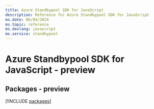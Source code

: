 ```yaml
---
title: Azure Standbypool SDK for JavaScript
description: Reference for Azure Standbypool SDK for JavaScript
ms.date: 06/04/2024
ms.topic: reference
ms.devlang: javascript
ms.service: standbypool
---
```

# Azure Standbypool SDK for JavaScript - preview
## Packages - preview
[!INCLUDE [packages](standbypool-index.md)]